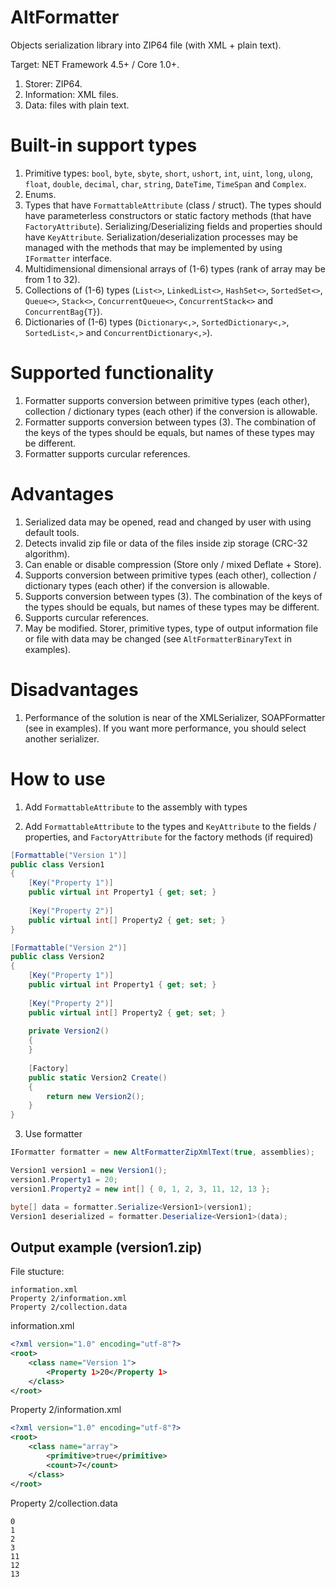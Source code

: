 # AltFormatter

Objects serialization library into ZIP64 file (with XML + plain text).

Target: NET Framework 4.5+ / Core 1.0+.

1. Storer: ZIP64.
2. Information: XML files.
3. Data: files with plain text.

# Built-in support types

1. Primitive types: `bool`, `byte`, `sbyte`, `short`, `ushort`, `int`, `uint`, `long`, `ulong`, `float`, `double`, `decimal`, `char`, `string`, `DateTime`, `TimeSpan` and `Complex`.
2. Enums.
3. Types that have `FormattableAttribute` (class / struct). 
The types should have parameterless constructors or static factory methods (that have `FactoryAttribute`). 
Serializing/Deserializing fields and properties should have `KeyAttribute`.
Serialization/deserialization processes may be managed with the methods that may be implemented by using `IFormatter` interface.
4. Multidimensional dimensional arrays of (1-6) types (rank of array may be from 1 to 32).
5. Collections of (1-6) types (`List<>`, `LinkedList<>`, `HashSet<>`, `SortedSet<>`, `Queue<>`, `Stack<>`, `ConcurrentQueue<>`, `ConcurrentStack<>` and `ConcurrentBag{T}`).
6. Dictionaries of (1-6) types (`Dictionary<,>`, `SortedDictionary<,>`, `SortedList<,>` and `ConcurrentDictionary<,>`).

# Supported functionality
1. Formatter supports conversion between primitive types (each other), collection / dictionary types (each other) if the conversion is allowable.
2. Formatter supports conversion between types (3). The combination of the keys of the types should be equals, but names of these types may be different.
3. Formatter supports curcular references.

# Advantages
1. Serialized data may be opened, read and changed by user with using default tools.
2. Detects invalid zip file or data of the files inside zip storage (CRC-32 algorithm).
3. Can enable or disable compression (Store only / mixed Deflate + Store).
4. Supports conversion between primitive types (each other), collection / dictionary types (each other) if the conversion is allowable.
5. Supports conversion between types (3). The combination of the keys of the types should be equals, but names of these types may be different.
6. Supports curcular references.
7. May be modified. Storer, primitive types, type of output information file or file with data may be changed (see `AltFormatterBinaryText` in examples).  

# Disadvantages

1. Performance of the solution is near of the XMLSerializer, SOAPFormatter (see in examples). If you want more performance, you should select another serializer.

# How to use

1. Add `FormattableAttribute` to the assembly with types

2. Add `FormattableAttribute` to the types and `KeyAttribute` to the fields / properties, and `FactoryAttribute` for the factory methods (if required)

```csharp
[Formattable("Version 1")]
public class Version1
{
    [Key("Property 1")]
    public virtual int Property1 { get; set; }
    
    [Key("Property 2")]
    public virtual int[] Property2 { get; set; }
}

[Formattable("Version 2")]
public class Version2
{
    [Key("Property 1")]
    public virtual int Property1 { get; set; }
    
    [Key("Property 2")]
    public virtual int[] Property2 { get; set; }
    
    private Version2()
    {
    }
    
    [Factory]
    public static Version2 Create()
    {
        return new Version2();
    }
}
```

3. Use formatter

```csharp
IFormatter formatter = new AltFormatterZipXmlText(true, assemblies);

Version1 version1 = new Version1();
version1.Property1 = 20;
version1.Property2 = new int[] { 0, 1, 2, 3, 11, 12, 13 };

byte[] data = formatter.Serialize<Version1>(version1);
Version1 deserialized = formatter.Deserialize<Version1>(data);
```

## Output example (version1.zip)

File stucture:

```
information.xml
Property 2/information.xml
Property 2/collection.data
```

information.xml

```xml
<?xml version="1.0" encoding="utf-8"?>
<root>
	<class name="Version 1">
		<Property 1>20</Property 1>
	</class>
</root>
```

Property 2/information.xml

```xml
<?xml version="1.0" encoding="utf-8"?>
<root>
	<class name="array">
		<primitive>true</primitive>
		<count>7</count>
	</class>
</root>
```

Property 2/collection.data

```
0
1
2
3
11
12
13
```
